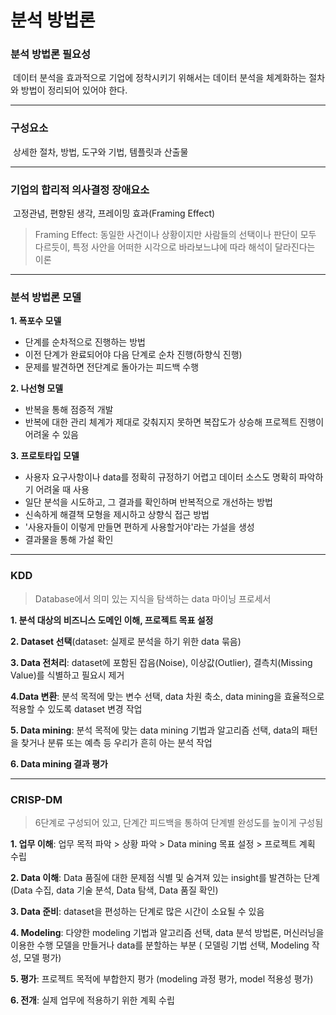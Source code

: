 # 분석 방법론



### 분석 방법론 필요성

​	데이터 분석을 효과적으로 기업에 정착시키기 위해서는 데이터 분석을 체계화하는 절차와 방법이 정리되어 있어야 한다.



---



### 구성요소

​	상세한 절차, 방법, 도구와 기법, 템플릿과 산출물



---



### 기업의 합리적 의사결정 장애요소

​	고정관념, 편향된 생각, 프레이밍 효과(Framing Effect)

> Framing Effect: 동일한 사건이나 상황이지만 사람들의 선택이나 판단이 모두 다르듯이, 특정 사안을 어떠한 시각으로 바라보느냐에 따라 해석이 달라진다는 이론



---



### 분석 방법론 모델

**1. 폭포수 모델**
   - 단계를 순차적으로 진행하는 방법
   - 이전 단계가 완료되어야 다음 단계로 순차 진행(하향식 진행)
   - 문제를 발견하면 전단계로 돌아가는 피드백 수행



**2. 나선형 모델**
   - 반복을 통해 점증적 개발
   - 반복에 대한 관리 체계가 제대로 갖춰지지 못하면 복잡도가 상승해 프로젝트 진행이 어려울 수 있음



**3. 프로토타입 모델**
   - 사용자 요구사항이나 data를 정확히 규정하기 어렵고 데이터 소스도 명확히 파악하기 어려울 때 사용
   - 일단 분석을 시도하고, 그 결과를 확인하며 반복적으로 개선하는 방법
   - 신속하게 해결책 모형을 제시하고 상향식 접근 방법
   - '사용자들이 이렇게 만들면 편하게 사용할거야'라는 가설을 생성
   - 결과물을 통해 가설 확인



---



### KDD

> Database에서 의미 있는 지식을 탐색하는 data 마이닝 프로세서



**1. 분석 대상의 비즈니스 도메인 이해, 프로젝트 목표 설정**

**2. Dataset 선택**(dataset: 실제로 분석을 하기 위한 data 묶음)

**3. Data 전처리**: dataset에 포함된 잡음(Noise), 이상값(Outlier), 결측치(Missing Value)를 식별하고 필요시 제거

**4.Data 변환**: 분석 목적에 맞는 변수 선택, data 차원 축소, data mining을 효율적으로 적용할 수 있도록 dataset 변경 작업

**5. Data mining**: 분석 목적에 맞는 data mining 기법과 알고리즘 선택, data의 패턴을 찾거나 분류 또는 예측 등 우리가 흔히 아는 분석 작업

**6. Data mining 결과 평가**



---



### CRISP-DM

> 6단계로 구성되어 있고, 단계간 피드백을 통하여 단계별 완성도를 높이게 구성됨



**1. 업무 이해**: 업무 목적 파악 > 상황 파악 > Data mining 목표 설정 > 프로젝트 계획 수립

**2. Data 이해**: Data 품질에 대한 문제점 식별 및 숨겨져 있는 insight를 발견하는 단계 (Data 수집, data 기술 분석, Data 탐색, Data 품질 확인)

**3. Data 준비**: dataset을 편성하는 단계로 많은 시간이 소요될 수 있음

**4. Modeling**: 다양한 modeling 기법과 알고리즘 선택, data 분석 방법론, 머신러닝을 이용한 수행 모델을 만들거나 data를 분할하는 부분 ( 모델링 기법 선택, Modeling 작성, 모델 평가)

**5. 평가**: 프로젝트 목적에 부합한지 평가 (modeling 과정 평가, model 적용성 평가)

**6. 전개**: 실제 업무에 적용하기 위한 계획 수립
